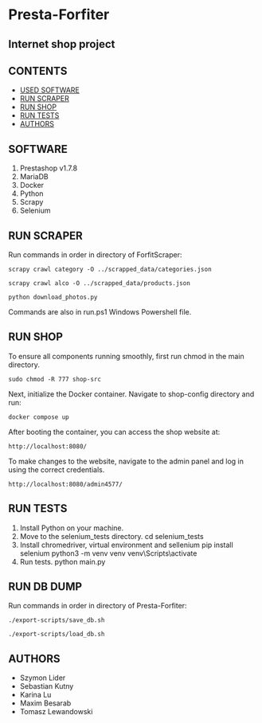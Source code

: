 # Presta-Forfiter
## Internet shop project

## CONTENTS

- [USED SOFTWARE](#technologies)
- [RUN SCRAPER](#run-scraper)
- [RUN SHOP](#run-shop)
- [RUN TESTS](#run-tests)
- [AUTHORS](#authors)

## SOFTWARE

1. Prestashop v1.7.8
2. MariaDB
3. Docker
4. Python
5. Scrapy
6. Selenium

## RUN SCRAPER
Run commands in order in directory of ForfitScraper:

```
scrapy crawl category -O ../scrapped_data/categories.json
```
```
scrapy crawl alco -O ../scrapped_data/products.json
```
```
python download_photos.py
```

Commands are also in run.ps1 Windows Powershell file.

## RUN SHOP
To ensure all components running smoothly, first run chmod in the main directory.
```
sudo chmod -R 777 shop-src
```

Next, initialize the Docker container. Navigate to shop-config directory and run:
```
docker compose up
```

After booting the container, you can access the shop website at:
```
http://localhost:8080/
```

To make changes to the website, navigate to the admin panel and log in using the correct credentials.
```
http://localhost:8080/admin4577/
```

## RUN TESTS
1. Install Python on your machine.
2. Move to the selenium_tests directory.
   cd selenium_tests
3. Install chromedriver, virtual environment and sellenium
   pip install selenium
   python3 -m venv venv
   venv\Scripts\activate
4. Run tests.
   python main.py

## RUN DB DUMP
   
Run commands in order in directory of Presta-Forfiter:
```
./export-scripts/save_db.sh
```
```
./export-scripts/load_db.sh
```

## AUTHORS

- Szymon Lider
- Sebastian Kutny
- Karina Lu
- Maxim Besarab
- Tomasz Lewandowski
